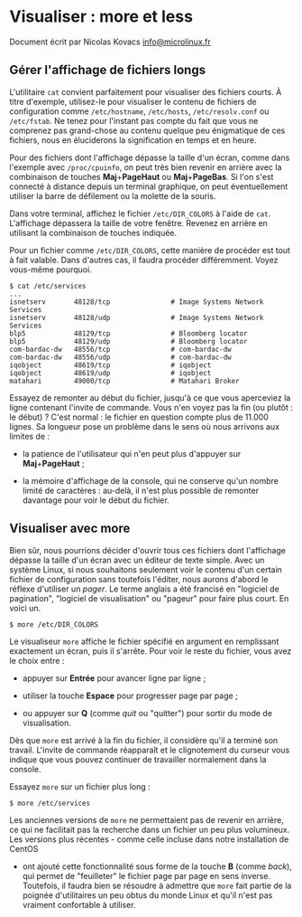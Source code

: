 Visualiser : more et less
=========================

Document écrit par Nicolas Kovacs <info@microlinux.fr>

Gérer l'affichage de fichiers longs
-----------------------------------

L'utilitaire `cat` convient parfaitement pour visualiser des fichiers courts. À
titre d'exemple, utilisez-le pour visualiser le contenu de fichiers de
configuration comme `/etc/hostname`, `/etc/hosts`, `/etc/resolv.conf` ou
`/etc/fstab`. Ne tenez pour l'instant pas compte du fait que vous ne comprenez
pas grand-chose au contenu quelque peu énigmatique de ces fichiers, nous en
éluciderons la signification en temps et en heure. 

Pour des fichiers dont l'affichage dépasse la taille d'un écran, comme dans
l'exemple avec `/proc/cpuinfo`, on peut très bien revenir en arrière avec la
combinaison de touches **Maj**+**PageHaut** ou **Maj**+**PageBas**. Si l'on
s'est connecté à distance depuis un terminal graphique, on peut éventuellement
utiliser la barre de défilement ou la molette de la souris. 

Dans votre terminal, affichez le fichier `/etc/DIR_COLORS` à l'aide de `cat`.
L'affichage dépassera la taille de votre fenêtre. Revenez en arrière en
utilisant la combinaison de touches indiquée. 

Pour un fichier comme `/etc/DIR_COLORS`, cette manière de procéder est tout à
fait valable. Dans d'autres cas, il faudra procéder différemment. Voyez
vous-même pourquoi. 

```
$ cat /etc/services
...
isnetserv       48128/tcp               # Image Systems Network Services
isnetserv       48128/udp               # Image Systems Network Services
blp5            48129/tcp               # Bloomberg locator
blp5            48129/udp               # Bloomberg locator
com-bardac-dw   48556/tcp               # com-bardac-dw
com-bardac-dw   48556/udp               # com-bardac-dw
iqobject        48619/tcp               # iqobject
iqobject        48619/udp               # iqobject
matahari        49000/tcp               # Matahari Broker
```

Essayez de remonter au début du fichier, jusqu'à ce que vous aperceviez la
ligne contenant l'invite de commande. Vous n'en voyez pas la fin (ou plutôt :
le début) ? C'est normal : le fichier en question compte plus de 11.000 lignes.
Sa longueur pose un problème dans le sens où nous arrivons aux limites de :

  * la patience de l'utilisateur qui n'en peut plus d'appuyer sur
    **Maj**+**PageHaut** ;

  * la mémoire d'affichage de la console, qui ne conserve qu'un nombre limité
    de caractères : au-delà, il n'est plus possible de remonter davantage pour
    voir le début du fichier.


Visualiser avec more
--------------------

Bien sûr, nous pourrions décider d'ouvrir tous ces fichiers dont l'affichage
dépasse la taille d'un écran avec un éditeur de texte simple. Avec un système
Linux, si nous souhaitons seulement voir le contenu d'un certain fichier de
configuration sans toutefois l'éditer, nous aurons d'abord le réflexe
d'utiliser un *pager*. Le terme anglais a été francisé en "logiciel de
pagination", "logiciel de visualisation" ou "pageur" pour faire plus court. En
voici un.

```
$ more /etc/DIR_COLORS
```

Le visualiseur `more` affiche le fichier spécifié en argument en remplissant
exactement un écran, puis il s'arrête. Pour voir le reste du fichier, vous avez
le choix entre :

  * appuyer sur **Entrée** pour avancer ligne par ligne ;

  * utiliser la touche **Espace** pour progresser page par page ;

  * ou appuyer sur **Q** (comme *quit* ou "quitter") pour sortir du mode de
    visualisation.

Dès que `more` est arrivé à la fin du fichier, il considère qu'il a terminé son
travail. L'invite de commande réapparaît et le clignotement du curseur vous
indique que vous pouvez continuer de travailler normalement dans la console. 

Essayez `more` sur un fichier plus long :

```
$ more /etc/services
```

Les anciennes versions de `more` ne permettaient pas de revenir en arrière, ce
qui ne facilitait pas la recherche dans un fichier un peu plus volumineux. Les
versions plus récentes - comme celle incluse dans notre installation de CentOS
- ont ajouté cette fonctionnalité sous forme de la touche **B** (comme *back*),
qui permet de "feuilleter" le fichier page par page en sens inverse. Toutefois,
il faudra bien se résoudre à admettre que `more` fait partie de la poignée
d'utilitaires un peu obtus du monde Linux et qu'il n'est pas vraiment
confortable à utiliser.



